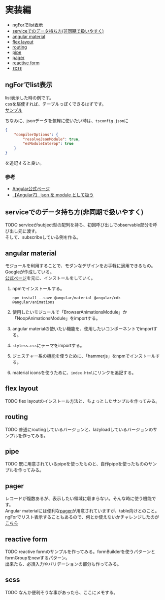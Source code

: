# 実装編

- [ngForでlist表示](#ngForでlist表示)
- [serviceでのデータ持ち方(非同期で扱いやすく)](#serviceでのデータ持ち方非同期で扱いやすく)
- [angular material](#angular-material)
- [flex layout](#flex-layout)
- [routing](#routing)
- [pipe](#pipe)
- [pager](#pager)
- [reactive form](#reactive-form)
- [scss](#scss)

## ngForでlist表示
list表示した時の例です。<br>
cssを駆使すれば、テーブルっぽくできるはずです。<br>
[サンプル](https://github.com/arusured-knowledge/angular-list-table)

ちなみに、jsonデータを気軽に使いたい時は、`tsconfig.json`に

```tsconfig.json
{
    "compilerOptions": {
        "resolveJsonModule": true,
        "esModuleInterop": true
    }
}
```
を追記すると良い。

### 参考
- [Angular公式ページ](https://angular.jp/tutorial/toh-pt2)
- [【Angular7】 json を module として扱う](https://qiita.com/MasanobuAkiba/items/98a678430fa192c0f8c5)

## serviceでのデータ持ち方(非同期で扱いやすく)
TODO serviceがsubject型の配列を持ち、初回呼び出しでobservable部分を呼び出し元に渡す。<br>
そして、subscribeしている例を作る。

## angular material
モジュールを利用することで、モダンなデザインをお手軽に適用できるもの。<br>
Googleが作成している。<br>
[公式ページ](https://material.angular.io/)を元に、インストールをしていく。

1. npmでインストールする。

    ```shell
    npm install --save @angular/material @angular/cdk @angular/animations
    ```

2. 使用したいモジュールで「BrowserAnimationsModule」か「NoopAnimationsModule」をimportする。

3. angular materialの使いたい機能を、使用したいコンポーネントでimportする。

4. `styless.css`にテーマをimportする。

5. ジェスチャー系の機能を使うために、「hammerjs」をnpmでインストールする。

6. material iconsを使うために、`index.html`にリンクを追記する。


## flex layout
TODO flex layoutのインストール方法と、ちょっとしたサンプルを作ってみる。

## routing
TODO 普通にroutingしているバージョンと、lazyloadしているバージョンのサンプルを作ってみる。

## pipe
TODO 既に用意されているpipeを使ったものと、自作pipeを使ったもののサンプルを作ってみる。

## pager
レコードが複数あるが、表示したい領域に収まらない。そんな時に使う機能です。<br>
Angular materialには便利な[pager](https://material.angular.io/components/paginator/overview)が用意されていますが、table向けとのこと。<br>
ngForでリスト表示することもあるので、何とか使えないかチャレンジしたのが[こちら]()

## reactive form
TODO reactive formのサンプルを作ってみる。formBuilderを使うパターンとformGroupをnewするパターン。<br>
出来たら、必須入力やバリデーションの部分も作ってみる。

## scss
TODO なんか便利そうな事があったら、ここにメモする。

